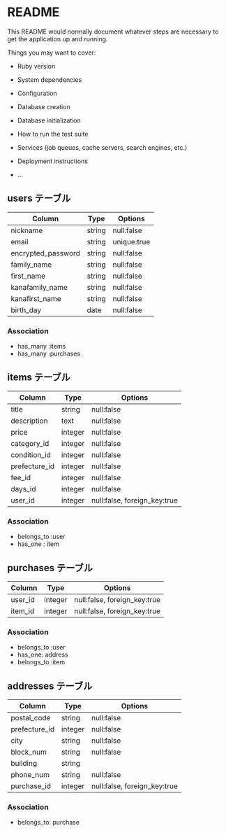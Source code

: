 # README

This README would normally document whatever steps are necessary to get the
application up and running.

Things you may want to cover:

* Ruby version

* System dependencies

* Configuration

* Database creation

* Database initialization

* How to run the test suite

* Services (job queues, cache servers, search engines, etc.)

* Deployment instructions

* ...

## users テーブル

|Column            |Type   |Options    |
|------------------|-------|-----------|
|nickname          |string |null:false |
|email             |string |unique:true|
|encrypted_password|string |null:false |
|family_name       |string |null:false |
|first_name        |string |null:false |
|kanafamily_name   |string |null:false |
|kanafirst_name    |string |null:false |
|birth_day         |date   |null:false |

### Association
 - has_many :items
 - has_many :purchases

 ## items テーブル

|Column       |Type   |Options                     |
|-------------|-------|----------------------------|
|title        |string |null:false                  |
|description  |text   |null:false                  |
|price        |integer|null:false                  |
|category_id  |integer|null:false                  |
|condition_id |integer|null:false                  |
|prefecture_id|integer|null:false                  |
|fee_id       |integer|null:false                  |
|days_id      |integer|null:false                  |
|user_id      |integer|null:false, foreign_key:true|


### Association
 - belongs_to :user
 - has_one : item

  ## purchases テーブル

|Column |Type   |Options                     |
|-------|-------|----------------------------|
|user_id|integer|null:false, foreign_key:true|
|item_id|integer|null:false, foreign_key:true|

### Association
 - belongs_to :user
 - has_one: address
 - belongs_to :item

  ## addresses テーブル

|Column       |Type   |Options                     |
|-------------|-------|----------------------------|
|postal_code  |string |null:false                  |
|prefecture_id|integer|null:false                  |
|city         |string |null:false                  |
|block_num    |string |null:false                  |
|building     |string |                            |
|phone_num    |string |null:false                  |
|purchase_id  |integer|null:false, foreign_key:true|

### Association
 - belongs_to: purchase